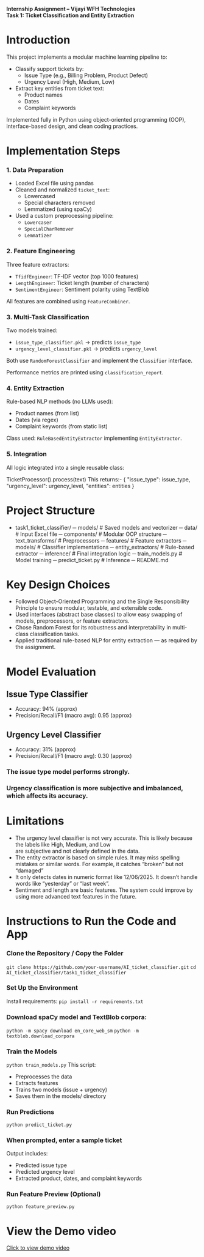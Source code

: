 **Internship Assignment – Vijayi WFH Technologies**  
**Task 1: Ticket Classification and Entity Extraction**

# Introduction

This project implements a modular machine learning pipeline to:

- Classify support tickets by:
  - Issue Type (e.g., Billing Problem, Product Defect)
  - Urgency Level (High, Medium, Low)
- Extract key entities from ticket text:
  - Product names
  - Dates
  - Complaint keywords

Implemented fully in Python using object-oriented programming (OOP), interface-based design, and clean coding practices.


# Implementation Steps

### 1. Data Preparation

- Loaded Excel file using pandas
- Cleaned and normalized `ticket_text`:
  - Lowercased
  - Special characters removed
  - Lemmatized (using spaCy)
- Used a custom preprocessing pipeline:
  - `Lowercaser`
  - `SpecialCharRemover`
  - `Lemmatizer`

### 2. Feature Engineering

Three feature extractors:

- `TfidfEngineer`: TF-IDF vector (top 1000 features)
- `LengthEngineer`: Ticket length (number of characters)
- `SentimentEngineer`: Sentiment polarity using TextBlob

All features are combined using `FeatureCombiner`.

### 3. Multi-Task Classification

Two models trained:

- `issue_type_classifier.pkl` → predicts `issue_type`
- `urgency_level_classifier.pkl` → predicts `urgency_level`

Both use `RandomForestClassifier` and implement the `Classifier` interface.

Performance metrics are printed using `classification_report`.

### 4. Entity Extraction

Rule-based NLP methods (no LLMs used):

- Product names (from list)
- Dates (via regex)
- Complaint keywords (from static list)

Class used: `RuleBasedEntityExtractor` implementing `EntityExtractor`.

### 5. Integration

All logic integrated into a single reusable class:

TicketProcessor().process(text)
This returns:-
    {
        "issue_type": issue_type,
        "urgency_level": urgency_level,
        "entities": entities
    }


# Project Structure

- task1_ticket_classifier/
    ─ models/                    # Saved models and vectorizer
    ─ data/                      # Input Excel file
    ─ components/                # Modular OOP structure
    ─ text_transforms/           # Preprocessors
    ─ features/                  # Feature extractors
    ─ models/                    # Classifier implementations
    ─ entity_extractors/         # Rule-based extractor
    ─ inference/                 # Final integration logic
    ─ train_models.py            # Model training
    ─ predict_ticket.py          # Inference
    ─ README.md 

# Key Design Choices
- Followed Object-Oriented Programming and the Single Responsibility Principle to ensure modular, testable, and 
  extensible code.
- Used interfaces (abstract base classes) to allow easy swapping of models, preprocessors, or feature extractors.
- Chose Random Forest for its robustness and interpretability in multi-class classification tasks.
- Applied traditional rule-based NLP for entity extraction — as required by the assignment.
   
# Model Evaluation

## Issue Type Classifier
- Accuracy: 94% (approx)
- Precision/Recall/F1 (macro avg): 0.95 (approx)

## Urgency Level Classifier
- Accuracy: 31% (approx)
- Precision/Recall/F1 (macro avg): 0.30 (approx)
### The issue type model performs strongly.
### Urgency classification is more subjective and imbalanced, which affects its accuracy.

#  Limitations 
- The urgency level classifier is not very accurate. This is likely because the labels like High, Medium, and Low  
  are subjective and not clearly defined in the data.
- The entity extractor is based on simple rules. It may miss spelling mistakes or similar words. For example, it 
  catches “broken” but not “damaged”
- It only detects dates in numeric format like 12/06/2025. It doesn’t handle words like “yesterday” or “last week”.
- Sentiment and length are basic features. The system could improve by using more advanced text features in the 
  future.

# Instructions to Run the Code and App
### Clone the Repository / Copy the Folder
`git clone https://github.com/your-username/AI_ticket_classifier.git`
`cd AI_ticket_classifier/task1_ticket_classifier`

### Set Up the Environment
Install requirements:
`pip install -r requirements.txt`

### Download spaCy model and TextBlob corpora:
`python -m spacy download en_core_web_sm`
`python -m textblob.download_corpora`

### Train the Models
`python train_models.py`
This script:
- Preprocesses the data
- Extracts features
- Trains two models (issue + urgency)
- Saves them in the models/ directory

### Run Predictions
`python predict_ticket.py`

### When prompted, enter a sample ticket 
Output includes:
- Predicted issue type
- Predicted urgency level
- Extracted product, dates, and complaint keywords

### Run Feature Preview (Optional)
`python feature_preview.py`

# View the Demo video 
[Click to view demo video](https://drive.google.com/file/d/1cY1EmdTInc9PttbkLhRVLCi0SwwN3e_y/view?usp=sharing)